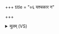 +++
title = "०६ यश्चकार न"

+++
<details><summary>मूलम् (VS)</summary>

यश्च॒कार॒ न श॒शाक॒ कर्तुं॑ श॒श्रे पाद॑म॒ङ्गुरि॑म्। च॒कार॑ भ॒द्रम॒स्मभ्य॑मा॒त्मने॒ तप॑नं॒ तु सः ॥
</details>